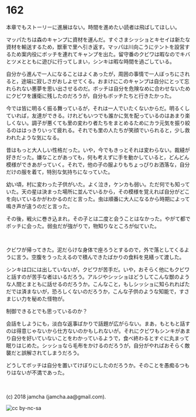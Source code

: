 # 162

本章でもストーリーに進展はない。時間を進めたい読者は飛ばしてほしい。  

マッパたちは森のキャンプに資材を運んだ。すぐさまシッショとキセイは新たな資材を輸送するため，獣車で里へ引き返す。マッパは川向こうにテントを設営するため案内役にボッチを連れてキャンプを出た。留守番のクビワは暇なのでキバとツメとともに遊びに行ってしまい，シンキは暇な時間を過ごしている。  

自分から進んで一人になることはよくあったが，周囲の事情で一人ぼっちにされると，途端に寂しさがおしよせてくる。おまけにこのキャンプは自分にとって忘れられない悪夢を思い出させるのだ。ボッチは自分を危険なめに合わせないためにクビワを護衛に残したのだろうが，自分もボッチたちと行きたかった。  

今では皆に明るく振る舞っているが，それは一人でいたくないからだ。明るくしていれば，友達ができる。けれどもいつでも誰かに気を配っているのはあまり楽しくない。調子が悪くても里の変わり者たちをまとめるためにカラ元気を振り絞るのははっきりいって疲れる。それでも里の人たちが笑顔でいられると，少し救われたような気になる。  

昔はもっと大人しい性格だった。いや，今でもきっとそれは変わらない。裁縫が好きだった。嫌なことがあっても，何も考えずに手を動かしていると，どんどん模様ができあがっていく。それで，他の子の服よりもちょっぴりお洒落な，自分だけの服を着て，特別な気持ちになっていた。  

幼い頃，村に変わった子供がいた。よく泣き，ケンカも弱い。ただ何でも知っていた。天の星は決まった場所に並んでいるから，その模様を覚えれば自分がどこを向いているかがわかるのだと言った。虫は順番に大人になるから時期によって鳴き声が違うのだと言った。  

その後，戦火に巻き込まれ，その子とは二度と会うことはなかった。やがて都でボッチに会った。弱虫だが強がりで，物知りなところが似ていた。  

<br>  

クビワが帰ってきた。泥だらけな身体で座ろうとするので，外で落としてくるように言う。空腹をうったえるので積んできたばかりの食料を見繕って渡した。  

シンキは口には出していないが，クビワが苦手だ。いや，おそらく他にもクビワと話すのが苦手な者はいるだろう。アルジやシッショはどうしてこんな獣のような人間とまともに話せるのだろうか。こんなこと，もしシッショに知られればただでは済まないが，恐ろしくないのだろうか，こんな子供のような知能で，すさまじい力を秘めた怪物が。  

制御できるとでも思っているのか？  

会話をしようにも，淡白な返事ばかりで話題が広がらない。まあ，もともと話すのは得意じゃないから仕方ないのかもしれないが。それにクビワもシンキがあまり自分を好いていないことをわかっているようで，食べ終わるとすぐに丸まって眠りはじめた。シッショなら毛布をかけるのだろうが，自分がやればおそらく敵襲だと誤解されてしまうだろう。  

どうしてボッチは自分を置いてけぼりにしたのだろうか。そのことを愚痴るつもりはないが不満であった。  

<br>  
<br>  
(c) 2018 jamcha (jamcha.aa@gmail.com).  

![cc by-nc-sa](http://i.creativecommons.org/l/by-nc-sa/4.0/88x31.png)
